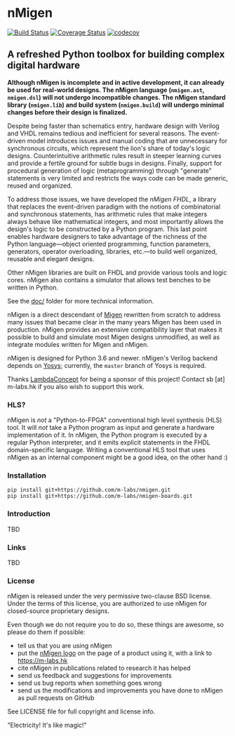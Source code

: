 # nMigen

[![Build Status](https://travis-ci.org/peteut/nmigen.svg)](
https://travis-ci.org/peteut/nmigen)
[![Coverage Status](https://coveralls.io/repos/peteut/nmigen/badge.svg)](
https://coveralls.io/r/peteut/nmigen)
[![codecov](https://codecov.io/gh/peteut/nmigen/graph/badge.svg)](
https://codecov.io/gh/peteut/nmigen)

## A refreshed Python toolbox for building complex digital hardware

**Although nMigen is incomplete and in active development, it can already be used for real-world designs. The nMigen language (`nmigen.ast`, `nmigen.dsl`) will not undergo incompatible changes. The nMigen standard library (`nmigen.lib`) and build system (`nmigen.build`) will undergo minimal changes before their design is finalized.**

Despite being faster than schematics entry, hardware design with Verilog and VHDL remains tedious and inefficient for several reasons. The event-driven model introduces issues and manual coding that are unnecessary for synchronous circuits, which represent the lion's share of today's logic designs. Counterintuitive arithmetic rules result in steeper learning curves and provide a fertile ground for subtle bugs in designs. Finally, support for procedural generation of logic (metaprogramming) through "generate" statements is very limited and restricts the ways code can be made generic, reused and organized.

To address those issues, we have developed the *nMigen FHDL*, a library that replaces the event-driven paradigm with the notions of combinatorial and synchronous statements, has arithmetic rules that make integers always behave like mathematical integers, and most importantly allows the design's logic to be constructed by a Python program. This last point enables hardware designers to take advantage of the richness of the Python language—object oriented programming, function parameters, generators, operator overloading, libraries, etc.—to build well organized, reusable and elegant designs.

Other nMigen libraries are built on FHDL and provide various tools and logic cores. nMigen also contains a simulator that allows test benches to be written in Python.

See the [doc/](doc/) folder for more technical information.

nMigen is a direct descendant of [Migen][] rewritten from scratch to address many issues that became clear in the many years Migen has been used in production. nMigen provides an extensive compatibility layer that makes it possible to build and simulate most Migen designs unmodified, as well as integrate modules written for Migen and nMigen.

nMigen is designed for Python 3.6 and newer. nMigen's Verilog backend depends on [Yosys][]; currently, the `master` branch of Yosys is required.

Thanks [LambdaConcept][] for being a sponsor of this project! Contact sb [at] m-labs.hk if you also wish to support this work.

[migen]: https://m-labs.hk/migen
[yosys]: http://www.clifford.at/yosys/
[lambdaconcept]: http://lambdaconcept.com/

### HLS?

nMigen is *not* a "Python-to-FPGA" conventional high level synthesis (HLS) tool. It will *not* take a Python program as input and generate a hardware implementation of it. In nMigen, the Python program is executed by a regular Python interpreter, and it emits explicit statements in the FHDL domain-specific language.  Writing a conventional HLS tool that uses nMigen as an internal component might be a good idea, on the other hand :)

### Installation

    pip install git+https://github.com/m-labs/nmigen.git
    pip install git+https://github.com/m-labs/nmigen-boards.git

### Introduction

TBD

### Links

TBD

### License

nMigen is released under the very permissive two-clause BSD license. Under the terms of this license, you are authorized to use nMigen for closed-source proprietary designs.

Even though we do not require you to do so, these things are awesome, so please do them if possible:
  * tell us that you are using nMigen
  * put the [nMigen logo](doc/nmigen_logo.svg) on the page of a product using it, with a link to https://m-labs.hk
  * cite nMigen in publications related to research it has helped
  * send us feedback and suggestions for improvements
  * send us bug reports when something goes wrong
  * send us the modifications and improvements you have done to nMigen as pull requests on GitHub

See LICENSE file for full copyright and license info.

  "Electricity! It's like magic!"

